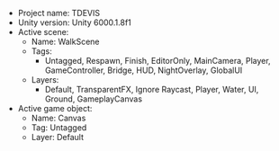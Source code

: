 <!-- UNITY CODE ASSIST INSTRUCTIONS START -->
- Project name: TDEVIS
- Unity version: Unity 6000.1.8f1
- Active scene:
  - Name: WalkScene
  - Tags:
    - Untagged, Respawn, Finish, EditorOnly, MainCamera, Player, GameController, Bridge, HUD, NightOverlay, GlobalUI
  - Layers:
    - Default, TransparentFX, Ignore Raycast, Player, Water, UI, Ground, GameplayCanvas
- Active game object:
  - Name: Canvas
  - Tag: Untagged
  - Layer: Default
<!-- UNITY CODE ASSIST INSTRUCTIONS END -->
